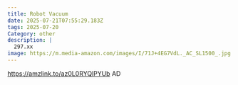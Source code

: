```yaml
---
title: Robot Vacuum
date: 2025-07-21T07:55:29.183Z
tags: 2025-07-20
Category: other
description: |
  297.xx
image: https://m.media-amazon.com/images/I/71J+4EG7VdL._AC_SL1500_.jpg
---
```

https://amzlink.to/az0L0RYQlPYUb
AD